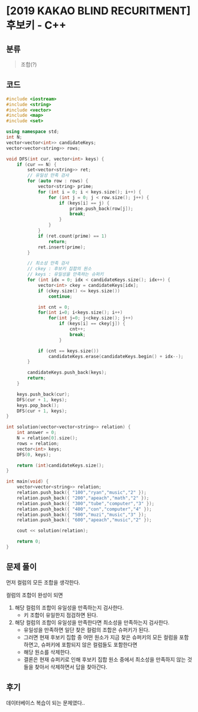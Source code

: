 # [2019 KAKAO BLIND RECURITMENT] 후보키 - C++

## 분류
> 조합(?)

## 코드
```c++
#include <iostream>
#include <string>
#include <vector>
#include <map>
#include <set>

using namespace std;
int N;
vector<vector<int>> candidateKeys;
vector<vector<string>> rows;

void DFS(int cur, vector<int> keys) {
    if (cur == N) {
        set<vector<string>> ret;
        // 유일성 만족 검사
        for (auto row : rows) {
            vector<string> prime;
            for (int i = 0; i < keys.size(); i++) {
                for (int j = 0; j < row.size(); j++) {
                    if (keys[i] == j) {
                        prime.push_back(row[j]);
                        break;
                    }
                }
            }
            if (ret.count(prime) == 1)
                return;
            ret.insert(prime);
        }

        // 최소성 만족 검사
        // ckey : 후보키 집합의 원소
        // keys : 유일성을 만족하는 슈퍼키
        for (int idx = 0; idx < candidateKeys.size(); idx++) {
            vector<int> ckey = candidateKeys[idx];
            if (ckey.size() <= keys.size())
                continue;

            int cnt = 0;
            for(int i=0; i<keys.size(); i++)
                for(int j=0; j<ckey.size(); j++)
                    if (keys[i] == ckey[j]) {
                        cnt++;
                        break;
                    }

            if (cnt == keys.size())
                candidateKeys.erase(candidateKeys.begin() + idx--);
        }

        candidateKeys.push_back(keys);
        return;
    }

    keys.push_back(cur);
    DFS(cur + 1, keys);
    keys.pop_back();
    DFS(cur + 1, keys);
}

int solution(vector<vector<string>> relation) {
    int answer = 0;
    N = relation[0].size();
    rows = relation;
    vector<int> keys;
    DFS(0, keys);

    return (int)candidateKeys.size();
}

int main(void) {
    vector<vector<string>> relation;
    relation.push_back({ "100","ryan","music","2" });
    relation.push_back({ "200","apeach","math","2" });
    relation.push_back({ "300","tube","computer","3" });
    relation.push_back({ "400","con","computer","4" });
    relation.push_back({ "500","muzi","music","3" });
    relation.push_back({ "600","apeach","music","2" });

    cout << solution(relation);

    return 0;
}
```

## 문제 풀이
먼저 컬럼의 모든 조합을 생각한다.

컬럼의 조합이 완성이 되면
1. 해당 컬럼의 조합이 유일성을 만족하는지 검사한다.
   - 키 조합이 유일한지 점검하면 된다.
1. 해당 컬럼의 조합이 유일성을 만족한다면 최소성을 만족하는지 검사한다.
   - 유일성을 만족하면 일단 찾은 컬럼의 조합은 슈퍼키가 된다.
   - 그러면 현재 후보키 집합 중 어떤 원소가 지금 찾은 슈퍼키의 모든 컬럼을 포함하면고, 슈퍼키에 포함되지 않은 컬럼들도 포함한다면
   - 해당 원소를 삭제한다.
   - 결론은 현재 슈퍼키로 인해 후보키 집합 원소 중에서 최소성을 만족하지 않는 것들을 찾아서 삭제하면서 답을 찾아간다.

## 후기
데이터베이스 복습이 되는 문제였다..
